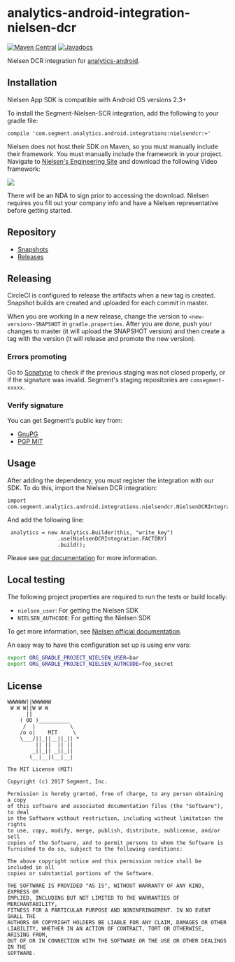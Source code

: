 analytics-android-integration-nielsen-dcr
======================================
[![Maven Central](https://maven-badges.herokuapp.com/maven-central/com.segment.analytics.android.integrations/nielsendcr/badge.svg)](https://maven-badges.herokuapp.com/maven-central/com.segment.analytics.android.integrations/nielsendcr)
[![Javadocs](http://javadoc-badge.appspot.com/com.segment.analytics.android.integrations/nielsendcr.svg?label=javadoc)](http://javadoc-badge.appspot.com/com.segment.analytics.android.integrations/nielsendcr)

Nielsen DCR integration for [analytics-android](https://github.com/segmentio/analytics-android).


## Installation
Nielsen App SDK is compatible with Android OS versions 2.3+

To install the Segment-Nielsen-SCR integration, add the following to your gradle file:

```
compile 'com.segment.analytics.android.integrations:nielsendcr:+'
```

Nielsen does not host their SDK on Maven, so you must manually include their framework. You must manually include the framework in your project. Navigate to [Nielsen's Engineering Site](https://engineeringportal.nielsen.com/docs/Main_Page) and download the following Video framework:

![](http://g.recordit.co/aQqjUiDvAB.gif)

There will be an NDA to sign prior to accessing the download. Nielsen requires you fill out your company info and have a Nielsen representative before getting started.

## Repository
- [Snapshots](https://oss.sonatype.org/content/repositories/snapshots/com/segment/analytics/android/integrations/nielsen-dtvr/)
- [Releases](https://oss.sonatype.org/content/repositories/releases/com/segment/analytics/android/integrations/nielsen-dtvr/)

## Releasing
CircleCI is configured to release the artifacts when a new tag is created. Snapshot builds are created and uploaded
for each commit in master.

When you are working in a new release, change the version to `<new-version>-SNAPSHOT` in `gradle.properties`. After you
are done, push your changes to master (it will upload the SNAPSHOT version) and then create a tag with the version (it
will release and promote the new version).

### Errors promoting
Go to [Sonatype](https://oss.sonatype.org/#stagingRepositories) to check if the previous staging was not closed
properly, or if the signature was invalid. Segment's staging repositories are `comsegment-xxxxx`.

### Verify signature
You can get Segment's public key from:
- [GnuPG](http://keys.gnupg.net:11371/pks/lookup?search=tools%2Bandroid%40segment.com&fingerprint=on&op=index)
- [PGP MIT](http://pgp.mit.edu/pks/lookup?search=tools%2Bandroid%40segment.com&op=index)

## Usage

After adding the dependency, you must register the integration with our SDK.  To do this, import the Nielsen DCR integration:


```
import com.segment.analytics.android.integrations.nielsendcr.NielsenDCRIntegration;

```

And add the following line:

```
 analytics = new Analytics.Builder(this, "write_key")
                .use(NielsenDCRIntegration.FACTORY)
                .build();
```

Please see [our documentation](https://segment.com/docs/integrations/nielsen-dcr/#mobile) for more information.

## Local testing
The following project properties are required to run the tests or build locally:
* `nielsen_user`: For getting the Nielsen SDK
* `NIELSEN_AUTHCODE`: For getting the Nielsen SDK

To get more information, see [Nielsen official documentation](https://engineeringportal.nielsen.com/docs/Digital_Measurement_Android_Artifactory_Guide).

An easy way to have this configuration set up is using env vars:
```bash
export ORG_GRADLE_PROJECT_NIELSEN_USER=bar
export ORG_GRADLE_PROJECT_NIELSEN_AUTHCODE=foo_secret
```


## License

```
WWWWWW||WWWWWW
 W W W||W W W
      ||
    ( OO )__________
     /  |           \
    /o o|    MIT     \
    \___/||_||__||_|| *
         || ||  || ||
        _||_|| _||_||
       (__|__|(__|__|

The MIT License (MIT)

Copyright (c) 2017 Segment, Inc.

Permission is hereby granted, free of charge, to any person obtaining a copy
of this software and associated documentation files (the "Software"), to deal
in the Software without restriction, including without limitation the rights
to use, copy, modify, merge, publish, distribute, sublicense, and/or sell
copies of the Software, and to permit persons to whom the Software is
furnished to do so, subject to the following conditions:

The above copyright notice and this permission notice shall be included in all
copies or substantial portions of the Software.

THE SOFTWARE IS PROVIDED "AS IS", WITHOUT WARRANTY OF ANY KIND, EXPRESS OR
IMPLIED, INCLUDING BUT NOT LIMITED TO THE WARRANTIES OF MERCHANTABILITY,
FITNESS FOR A PARTICULAR PURPOSE AND NONINFRINGEMENT. IN NO EVENT SHALL THE
AUTHORS OR COPYRIGHT HOLDERS BE LIABLE FOR ANY CLAIM, DAMAGES OR OTHER
LIABILITY, WHETHER IN AN ACTION OF CONTRACT, TORT OR OTHERWISE, ARISING FROM,
OUT OF OR IN CONNECTION WITH THE SOFTWARE OR THE USE OR OTHER DEALINGS IN THE
SOFTWARE.
```
